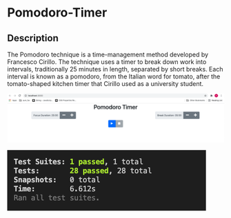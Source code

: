 # Pomodoro-Timer

## Description

The Pomodoro technique is a time-management method developed by Francesco Cirillo. 
The technique uses a timer to break down work into intervals, traditionally 25 minutes in length, separated by short breaks. 
Each interval is known as a pomodoro, from the Italian word for tomato, after the tomato-shaped kitchen timer that Cirillo used as a university student. 



![Pomodoro](https://github.com/doshid20/Pomodoro-Timer/blob/main/PomoDoro_Timer.png)



![Test](https://github.com/doshid20/Pomodoro-Timer/blob/main/Pomodoro_test.png)
